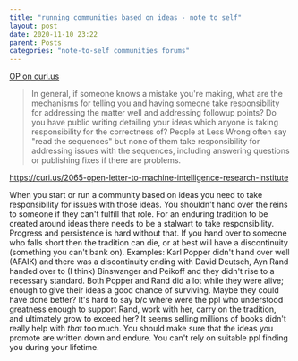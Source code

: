 ```yaml
---
title: "running communities based on ideas - note to self"
layout: post
date: 2020-11-10 23:22
parent: Posts
categories: "note-to-self communities forums"
---
```


[OP on curi.us](http://curi.us/2380#18606)

> In general, if someone knows a mistake you're making, what are the mechanisms for telling you and having someone take responsibility for addressing the matter well and addressing followup points?
> Do you have public writing detailing your ideas which anyone is taking responsibility for the correctness of? People at Less Wrong often say "read the sequences" but none of them take responsibility for addressing issues with the sequences, including answering questions or publishing fixes if there are problems.

https://curi.us/2065-open-letter-to-machine-intelligence-research-institute

When you start or run a community based on ideas you need to take responsibility for issues with those ideas. You shouldn't hand over the reins to someone if they can't fulfill that role. For an enduring tradition to be created around ideas there needs to be a stalwart to take responsibility. Progress and persistence is hard without that. If you hand over to someone who falls short then the tradition can die, or at best will have a discontinuity (something you can't bank on). Examples: Karl Popper didn't hand over well (AFAIK) and there was a discontinuity ending with David Deutsch, Ayn Rand handed over to (I think) Binswanger and Peikoff and they didn't rise to a necessary standard. Both Popper and Rand did a lot while they were alive; enough to give their ideas a good chance of surviving. Maybe they could have done better? It's hard to say b/c where were the ppl who understood greatness enough to support Rand, work with her, carry on the tradition, and ultimately grow to exceed her? It seems selling millions of books didn't really help with *that* too much. You should make sure that the ideas you promote are written down and endure. You can't rely on suitable ppl finding you during your lifetime.
